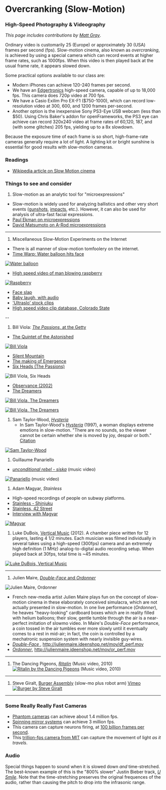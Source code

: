 # Overcranking (Slow-Motion)

### High-Speed Photography & Videography
*This page includes contributions by [Matt Gray](http://www.northeastern.edu/camd/theatre/people/matt-gray/)*. 

Ordinary video is customarily 25 (Europe) or approximately 30 (USA) frames per second (fps). Slow-motion cinema, also known as *overcranking*, is achieved by using a special camera which can record events at higher frame rates, such as 1000fps. When this video is then played back at the usual frame rate, it appears slowed down. 

Some practical options available to our class are: 
* Modern iPhones can achieve 120-240 frames per second.
* We have an [Edgertronics](http://edgertronic.com/) high-speed camera, capable of up to 18,000 fps. This camera does 720p video at 700 fps. 
* We have a Casio Exilim Pro EX-F1 ($750-1000), which can record low-resolution video at 300, 600, and 1200 frames per-second. 
* Another option is the inexpensive Sony PS3-Eye USB webcam (less than $50). Using Chris Baker's addon for openFrameworks, the PS3 eye can achieve can record 320x240 video at frame rates of 60,120, 187, and (with some glitches) 205 fps, yielding up to a 8x slowdown.

Because the exposure time of each frame is so short, high-frame-rate cameras generally require a lot of light. A lighting kit or bright sunshine is essential for good results with slow-motion cameras. 

### Readings

* [Wikipedia article on Slow Motion cinema](https://en.wikipedia.org/wiki/Slow_motion)

### Things to see and consider
1. Slow-motion as an analytic tool for "microexpressions"
  * Slow-motion is widely used for analyzing ballistics and other very short events ([gunshots](https://www.youtube.com/watch?v=7y9apnbI6GA), [impacts](https://www.youtube.com/watch?v=QfDoQwIAaXg), etc.). However, it can also be used for analysis of ultra-fast facial expressions.
  * [Paul Ekman on microexpressions](https://www.youtube.com/watch?v=EXm6YbXxSYk)
  * [David Matsumoto on A-Rod microexpressions](https://www.youtube.com/watch?v=bu3ayOWHX0w)

---

1. Miscellaneous Slow-Motion Experiments on the Internet
  * There is all manner of slow-motion tomfoolery on the internet. 
  * [Time Warp: Water balloon hits face](https://www.youtube.com/watch?v=90VyvOhPmA0)

[![Water balloon](images/Water_Balloon_Face.gif)](https://www.youtube.com/watch?v=90VyvOhPmA0) 

  * [High speed video of man blowing raspberry](https://www.youtube.com/watch?v=cWGn6_EH2gM)

[![Raspberry](images/raspberry.gif)](https://www.youtube.com/watch?v=cWGn6_EH2gM) 
 
  * [Face slap](https://www.youtube.com/watch?v=7AXB8nGq5jc)
  * [Baby laugh, with audio](https://www.youtube.com/watch?v=8igSA8HdR_Q)
  * ['Ultraslo' stock clips](http://www.ultraslo.com/)
  * [High speed video clip database, Colorado State](http://high_speed_video.colostate.edu/)

--

1. Bill Viola: [*The Passions*, at the Getty](http://www.getty.edu/art/exhibitions/viola/art.html)
  * [The Quintet of the Astonished](https://www.youtube.com/watch?v=MR9av-I35ME)

[![Bill Viola](images/viola.jpg)](https://www.youtube.com/watch?v=MR9av-I35ME)

  * [Silent Mountain](https://www.youtube.com/watch?v=e2Eam0GMjZg)
  * [The making of Emergence](https://www.youtube.com/watch?v=hx5Cu7U-Fkg)
  * [Six Heads (The Passions)](https://www.youtube.com/watch?v=x1mGaf1lElo)

![Bill Viola, Six Heads](images/Six_Heads_Bill_Viola_2000.gif)
 
  * [Observance (2002)](https://www.youtube.com/watch?v=aiz19J-wVnE)
  * [The Dreamers](https://www.youtube.com/watch?v=mJpv4Z1X3CY)

[![Bill Viola, The Dreamers](images/The_Dreamers_Bill_Viola_1.gif)](https://www.youtube.com/watch?v=mJpv4Z1X3CY)

[![Bill Viola, The Dreamers](images/The_Dreamers_Bill_Viola_2.gif)](https://www.youtube.com/watch?v=mJpv4Z1X3CY)


1. Sam Taylor-Wood, [*Hysteria*](https://www.youtube.com/watch?v=33PZhpay8gM)
	* In Sam Taylor-Wood's [*Hysteria*](https://www.youtube.com/watch?v=33PZhpay8gM) (1997), a woman displays extreme emotions in slow-motion. "There are no sounds, so the viewer cannot be certain whether she is moved by joy, despair or both." [Citation](http://www.absolutearts.com/artsnews/2002/01/25/29597.html)

[![Sam Taylor-Wood](images/taylor-wood.jpg)](https://www.youtube.com/watch?v=33PZhpay8gM)
	
1. Guillaume Panariello
  * [*unconditional rebel - siska*](https://vimeo.com/118738368) (music video)

[![Panariello](images/panariello.jpg)](https://vimeo.com/118738368) (music video)

1. Adam Magyar, *Stainless*
  * High-speed recordings of people on subway platforms. 
  * [Stainless - Shinjuku](https://vimeo.com/77489382)
  * [Stainless, 42 Street](https://vimeo.com/83664407)
  * [Interview with Magyar](https://medium.com/matter/einsteins-camera-88aa8a185898)
  
[![Magyar](images/magyar.jpg)](https://vimeo.com/83664407)
  
1. Luke DuBois, [Vertical Music](https://vimeo.com/41507465) (2012). A chamber piece written for 12 players, lasting 4 1/2 minutes. Each musician was filmed individually in several takes using a high-speed (300fps) camera and an extremely high definition (1 MHz) analog-to-digital audio recording setup. When played back at 30fps, total time is ~45 minutes.

[![Luke DuBois, Vertical Music](images/dubois-slowmo.jpg)](https://vimeo.com/41507465) 

---

1. Julien Maire, [*Double-Face* and *Ordonner*](http://julienmaire.ideenshop.net/project3.shtml)

![Julien Maire, Ordonner](images/julien_maire_1.jpg)

  * French new-media artist Julien Maire plays fun on the concept of slow-motion cinema in these elaborately conceived simulacra, which are not actually presented in slow-motion. In one live performance (*Ordonner*), he heaves "heavy-looking" cardboard boxes which are in reality filled with helium balloons; their slow, gentle tumble through the air is a near-perfect imitation of slowmo video. In Maire's *Double-Face* performance, a coin tossed in the air tumbles ever more slowly until it eventually comes to a rest in mid-air; in fact, the coin is controlled by a mechatronic suspension system with nearly invisible guy-wires.
  * [*Double-Face* ](images/julien_maire_df_perf.mov), http://julienmaire.ideenshop.net/mov/df_perf.mov
  * [*Ordonner*](images/julien_maire_or_perf.mov), http://julienmaire.ideenshop.net/mov/or_perf.mov

---

1. The Dancing Pigeons, [*Ritalin*](https://vimeo.com/13639493) (Music video, 2010)
[![Ritalin by the Dancing Pigeons](images/ritalin.jpg)](https://vimeo.com/13639493) (Music video, 2010)

---

1. Steve Giralt, [Burger Assembly](http://nofilmschool.com/2016/08/how-capture-slow-mo-burger-drop-robots-phantom-flex4k-camera) (slow-mo plus robot arm) [Vimeo](https://vimeo.com/178939743)
[![Burger by Steve Giralt](images/burger.jpg)](https://vimeo.com/178939743)

---

### Some Really Really Fast Cameras

* [Phantom cameras](http://www.visionresearch.com/Products/High-Speed-Cameras/) can achieve about 1.4 million fps. 
* [Spinning mirror systems](http://www.stanfordcomputeroptics.com/applications/physics/rotating-mirror-camera.html) can achieve 3 million fps. 
* This camera can capture neurons firing, at [100 billion frames per second](http://www.livescience.com/55296-high-speed-camera-captures-neurons-firing.html).
* This [trillion-fps camera from MIT](http://video.mit.edu/watch/visualizing-video-at-the-speed-of-light-one-trillion-frames-per-second-9742/) can capture the movement of light *as it travels*. 

### Audio 

Special things happen to sound when it is slowed down *and* time-stretched. The best-known example of this is the "800% slower" Justin Bieber track, *[U Smile](http://knowyourmeme.com/memes/800-slower-time-stretch)*. Note that the time-stretching preserves the original frequences of the audio, rather than causing the pitch to drop into the infrasonic range. 


